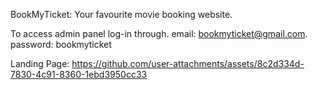 BookMyTicket: Your favourite movie booking website.

To access admin panel log-in through.
email: bookmyticket@gmail.com.
password: bookmyticket

Landing Page:
                            https://github.com/user-attachments/assets/8c2d334d-7830-4c91-8360-1ebd3950cc33
                                            
